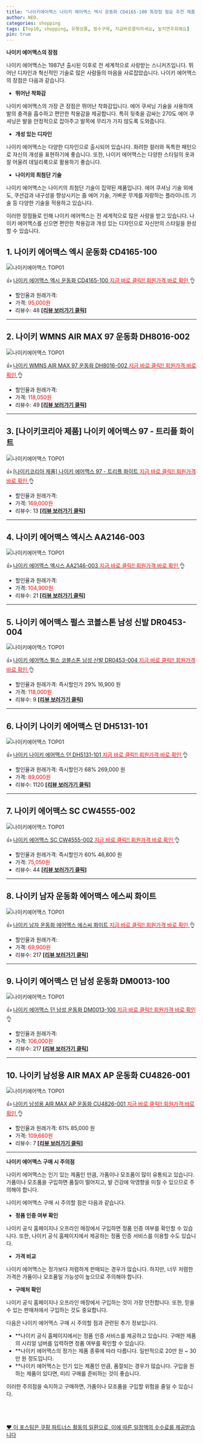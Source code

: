 ```yaml
---
title: "나이키에어맥스 나이키 에어맥스 엑시 운동화 CD4165-100 특장점 필요 추천 제품 비교 최저 가격 비교 장점 구매 후기 구매평"
author: NEO.
categories: shopping
tags: [Top10, shopping, 유행상품, 필수구매, 지금바로클릭하세요, 놓치면후회해요]
pin: true
---
```

**나이키 에어맥스의 장점**

나이키 에어맥스는 1987년 출시된 이후로 전 세계적으로 사랑받는 스니커즈입니다. 뛰어난 디자인과 혁신적인 기술로 많은 사람들의 마음을 사로잡았습니다. 나이키 에어맥스의 장점은 다음과 같습니다.

* **뛰어난 착화감**

나이키 에어맥스의 가장 큰 장점은 뛰어난 착화감입니다. 에어 쿠셔닝 기술을 사용하여 발의 충격을 흡수하고 편안한 착용감을 제공합니다. 특히 뒷축을 감싸는 270도 에어 쿠셔닝은 발을 안정적으로 잡아주고 발목에 무리가 가지 않도록 도와줍니다.

* **개성 있는 디자인**

나이키 에어맥스는 다양한 디자인으로 출시되어 있습니다. 화려한 컬러와 독특한 패턴으로 자신의 개성을 표현하기에 좋습니다. 또한, 나이키 에어맥스는 다양한 스타일의 옷과 잘 어울려 데일리룩으로 활용하기 좋습니다.

* **나이키의 최첨단 기술**

나이키 에어맥스는 나이키의 최첨단 기술이 집약된 제품입니다. 에어 쿠셔닝 기술 외에도, 쿠션감과 내구성을 향상시키는 줌 에어 기술, 가벼운 무게를 자랑하는 플라이니트 기술 등 다양한 기술을 적용하고 있습니다.

이러한 장점들로 인해 나이키 에어맥스는 전 세계적으로 많은 사랑을 받고 있습니다. 나이키 에어맥스를 신으면 편안한 착용감과 개성 있는 디자인으로 자신만의 스타일을 완성할 수 있습니다.

   

## 1. 나이키 에어맥스 엑시 운동화 CD4165-100

![나이키에어맥스 TOP01](https://thumbnail6.coupangcdn.com/thumbnails/remote/490x490ex/image/vendor_inventory/b21a/85d3b10028581ff16eef07e1a3523b3c900c8c80656c187b3054a355495b.jpg)


👍 [나이키 에어맥스 엑시 운동화 CD4165-100 <font color=red> 지금 바로 클릭!! 회원가격 바로 확인 </font> ](https://link.coupang.com/re/AFFSDP?lptag=AF3617701&subid=GithubCoopas&pageKey=7701781986&traceid=V0-153&itemId=20622776860&vendorItemId=87881505912) 👌 


- 할인율과 원래가격: 
- 가격: <span style='color:red'>95,000원</span>
- 리뷰수: 48  [**[리뷰 보러가기 클릭]**](https://link.coupang.com/re/AFFSDP?lptag=AF3617701&subid=GithubCoopas&pageKey=7701781986&traceid=V0-153&itemId=20622776860&vendorItemId=87881505912)

---


   

## 2. 나이키 WMNS AIR MAX 97 운동화 DH8016-002

![나이키에어맥스 TOP01](https://thumbnail9.coupangcdn.com/thumbnails/remote/490x490ex/image/retail/images/2023/09/04/16/4/bbee19f1-232a-4694-a560-74536a0d5b93.jpg)


👍 [나이키 WMNS AIR MAX 97 운동화 DH8016-002 <font color=red> 지금 바로 클릭!! 회원가격 바로 확인 </font> ](https://link.coupang.com/re/AFFSDP?lptag=AF3617701&subid=GithubCoopas&pageKey=6850324013&traceid=V0-153&itemId=18982673927&vendorItemId=87076777661) 👌 


- 할인율과 원래가격: 
- 가격: <span style='color:red'>118,050원</span>
- 리뷰수: 49  [**[리뷰 보러가기 클릭]**](https://link.coupang.com/re/AFFSDP?lptag=AF3617701&subid=GithubCoopas&pageKey=6850324013&traceid=V0-153&itemId=18982673927&vendorItemId=87076777661)

---


   

## 3. [나이키코리아 제품] 나이키 에어맥스 97 - 트리플 화이트

![나이키에어맥스 TOP01](https://thumbnail7.coupangcdn.com/thumbnails/remote/490x490ex/image/vendor_inventory/8509/346d796717faff837ad819c9ad4e908870c915cef3a86640f76fa886aeb0.jpg)


👍 [[나이키코리아 제품] 나이키 에어맥스 97 - 트리플 화이트 <font color=red> 지금 바로 클릭!! 회원가격 바로 확인 </font> ](https://link.coupang.com/re/AFFSDP?lptag=AF3617701&subid=GithubCoopas&pageKey=7405879285&traceid=V0-153&itemId=19054221016&vendorItemId=85793527978) 👌 


- 할인율과 원래가격: 
- 가격: <span style='color:red'>169,000원</span>
- 리뷰수: 13  [**[리뷰 보러가기 클릭]**](https://link.coupang.com/re/AFFSDP?lptag=AF3617701&subid=GithubCoopas&pageKey=7405879285&traceid=V0-153&itemId=19054221016&vendorItemId=85793527978)

---


   

## 4. 나이키 에어맥스 엑시스 AA2146-003

![나이키에어맥스 TOP01](https://thumbnail8.coupangcdn.com/thumbnails/remote/490x490ex/image/vendor_inventory/a7e6/0f39d2e54ada0c7b11561d7fe4836ac4aec5f0fa227b931af64c541a33ef.jpg)


👍 [나이키 에어맥스 엑시스 AA2146-003 <font color=red> 지금 바로 클릭!! 회원가격 바로 확인 </font> ](https://link.coupang.com/re/AFFSDP?lptag=AF3617701&subid=GithubCoopas&pageKey=6610283589&traceid=V0-153&itemId=14986474183&vendorItemId=86001574778) 👌 


- 할인율과 원래가격: 
- 가격: <span style='color:red'>104,900원</span>
- 리뷰수: 21  [**[리뷰 보러가기 클릭]**](https://link.coupang.com/re/AFFSDP?lptag=AF3617701&subid=GithubCoopas&pageKey=6610283589&traceid=V0-153&itemId=14986474183&vendorItemId=86001574778)

---


   

## 5. 나이키 에어맥스 펄스 코블스톤 남성 신발 DR0453-004

![나이키에어맥스 TOP01](https://thumbnail6.coupangcdn.com/thumbnails/remote/490x490ex/image/vendor_inventory/33c7/c9e3e00568b4fb076529277559c54161353916427fd0936d95c3355e7f2b.jpg)


👍 [나이키 에어맥스 펄스 코블스톤 남성 신발 DR0453-004 <font color=red> 지금 바로 클릭!! 회원가격 바로 확인 </font> ](https://link.coupang.com/re/AFFSDP?lptag=AF3617701&subid=GithubCoopas&pageKey=7359512006&traceid=V0-153&itemId=18957970378&vendorItemId=87893601286) 👌 


- 할인율과 원래가격: 즉시할인가 29%  16,900   원
- 가격: <span style='color:red'>118,000원</span>
- 리뷰수: 9  [**[리뷰 보러가기 클릭]**](https://link.coupang.com/re/AFFSDP?lptag=AF3617701&subid=GithubCoopas&pageKey=7359512006&traceid=V0-153&itemId=18957970378&vendorItemId=87893601286)

---


   

## 6. 나이키 나이키 에어맥스 던 DH5131-101

![나이키에어맥스 TOP01](https://thumbnail9.coupangcdn.com/thumbnails/remote/490x490ex/image/vendor_inventory/7c9d/ece1adaf3907d939df6ea0c342be57e8765ac252c4a5b1a210f6d8df18bf.jpg)


👍 [나이키 나이키 에어맥스 던 DH5131-101 <font color=red> 지금 바로 클릭!! 회원가격 바로 확인 </font> ](https://link.coupang.com/re/AFFSDP?lptag=AF3617701&subid=GithubCoopas&pageKey=6890005931&traceid=V0-153&itemId=16538696110&vendorItemId=87895661240) 👌 


- 할인율과 원래가격: 즉시할인가 68%  269,000   원
- 가격: <span style='color:red'>89,000원</span>
- 리뷰수: 1120  [**[리뷰 보러가기 클릭]**](https://link.coupang.com/re/AFFSDP?lptag=AF3617701&subid=GithubCoopas&pageKey=6890005931&traceid=V0-153&itemId=16538696110&vendorItemId=87895661240)

---


   

## 7. 나이키 에어맥스 SC CW4555-002

![나이키에어맥스 TOP01](https://thumbnail9.coupangcdn.com/thumbnails/remote/490x490ex/image/vendor_inventory/0a33/55d970db3f69532d47308f0617ab60af3af602f39709046309018d13c647.jpg)


👍 [나이키 에어맥스 SC CW4555-002 <font color=red> 지금 바로 클릭!! 회원가격 바로 확인 </font> ](https://link.coupang.com/re/AFFSDP?lptag=AF3617701&subid=GithubCoopas&pageKey=7232232336&traceid=V0-153&itemId=10832853685&vendorItemId=87894270393) 👌 


- 할인율과 원래가격: 즉시할인가 60%  46,800   원
- 가격: <span style='color:red'>75,050원</span>
- 리뷰수: 44  [**[리뷰 보러가기 클릭]**](https://link.coupang.com/re/AFFSDP?lptag=AF3617701&subid=GithubCoopas&pageKey=7232232336&traceid=V0-153&itemId=10832853685&vendorItemId=87894270393)

---


   

## 8. 나이키 남자 운동화 에어맥스 에스씨 화이트

![나이키에어맥스 TOP01](https://thumbnail10.coupangcdn.com/thumbnails/remote/490x490ex/image/vendor_inventory/3dc6/0d73f4ce620adb8e241c5a8642f97a47519ebf819517e70b25f1d56668ea.jpg)


👍 [나이키 남자 운동화 에어맥스 에스씨 화이트 <font color=red> 지금 바로 클릭!! 회원가격 바로 확인 </font> ](https://link.coupang.com/re/AFFSDP?lptag=AF3617701&subid=GithubCoopas&pageKey=7687434406&traceid=V0-153&itemId=17970762551&vendorItemId=85134029831) 👌 


- 할인율과 원래가격: 
- 가격: <span style='color:red'>69,900원</span>
- 리뷰수: 217  [**[리뷰 보러가기 클릭]**](https://link.coupang.com/re/AFFSDP?lptag=AF3617701&subid=GithubCoopas&pageKey=7687434406&traceid=V0-153&itemId=17970762551&vendorItemId=85134029831)

---


   

## 9. 나이키 에어맥스 던 남성 운동화 DM0013-100

![나이키에어맥스 TOP01](https://thumbnail8.coupangcdn.com/thumbnails/remote/490x490ex/image/vendor_inventory/e323/1956e3e854b54c0e65e07ab79a58c890700db969fe98082854dd3c659e66.jpeg)


👍 [나이키 에어맥스 던 남성 운동화 DM0013-100 <font color=red> 지금 바로 클릭!! 회원가격 바로 확인 </font> ](https://link.coupang.com/re/AFFSDP?lptag=AF3617701&subid=GithubCoopas&pageKey=6880793195&traceid=V0-153&itemId=16359607577&vendorItemId=87912547944) 👌 


- 할인율과 원래가격: 
- 가격: <span style='color:red'>106,000원</span>
- 리뷰수: 217  [**[리뷰 보러가기 클릭]**](https://link.coupang.com/re/AFFSDP?lptag=AF3617701&subid=GithubCoopas&pageKey=6880793195&traceid=V0-153&itemId=16359607577&vendorItemId=87912547944)

---


   

## 10. 나이키 남성용 AIR MAX AP 운동화 CU4826-001

![나이키에어맥스 TOP01](https://thumbnail10.coupangcdn.com/thumbnails/remote/490x490ex/image/vendor_inventory/2042/ad41271b5c890f7d07c83976ed279967eb02d7dd4329190697e035f0d3b5.jpg)


👍 [나이키 남성용 AIR MAX AP 운동화 CU4826-001 <font color=red> 지금 바로 클릭!! 회원가격 바로 확인 </font> ](https://link.coupang.com/re/AFFSDP?lptag=AF3617701&subid=GithubCoopas&pageKey=7098829329&traceid=V0-153&itemId=16969868804&vendorItemId=85202118692) 👌 


- 할인율과 원래가격: 61%  85,000   원
- 가격: <span style='color:red'>109,660원</span>
- 리뷰수: 7  [**[리뷰 보러가기 클릭]**](https://link.coupang.com/re/AFFSDP?lptag=AF3617701&subid=GithubCoopas&pageKey=7098829329&traceid=V0-153&itemId=16969868804&vendorItemId=85202118692)

---
**나이키 에어맥스 구매 시 주의점**

나이키 에어맥스는 인기 있는 제품인 만큼, 가품이나 모조품이 많이 유통되고 있습니다. 가품이나 모조품을 구입하면 품질이 떨어지고, 발 건강에 악영향을 미칠 수 있으므로 주의해야 합니다.

나이키 에어맥스 구매 시 주의할 점은 다음과 같습니다.

* **정품 인증 여부 확인**

나이키 공식 홈페이지나 오프라인 매장에서 구입하면 정품 인증 여부를 확인할 수 있습니다. 또한, 나이키 공식 홈페이지에서 제공하는 정품 인증 서비스를 이용할 수도 있습니다.

* **가격 비교**

나이키 에어맥스는 정가보다 저렴하게 판매되는 경우가 많습니다. 하지만, 너무 저렴한 가격은 가품이나 모조품일 가능성이 높으므로 주의해야 합니다.

* **구매처 확인**

나이키 공식 홈페이지나 오프라인 매장에서 구입하는 것이 가장 안전합니다. 또한, 믿을 수 있는 판매처에서 구입하는 것도 중요합니다.

다음은 나이키 에어맥스 구매 시 주의할 점과 관련된 추가 정보입니다.

* **나이키 공식 홈페이지에서는 정품 인증 서비스를 제공하고 있습니다. 구매한 제품의 시리얼 넘버를 입력하면 정품 여부를 확인할 수 있습니다.
* **나이키 에어맥스의 정가는 제품 종류에 따라 다릅니다. 일반적으로 20만 원 ~ 30만 원 정도입니다.
* **나이키 에어맥스는 인기 있는 제품인 만큼, 품절되는 경우가 많습니다. 구입을 원하는 제품이 있다면, 미리 구매를 준비하는 것이 좋습니다.

이러한 주의점을 숙지하고 구매하면, 가품이나 모조품을 구입할 위험을 줄일 수 있습니다.<br><br><br><br><br> [ ❤  이 포스팅은 쿠팡 파트너스 활동의 일환으로, 이에 따른 일정액의 수수료를 제공받습니다](https://link.coupang.com/a/bcEFyh)